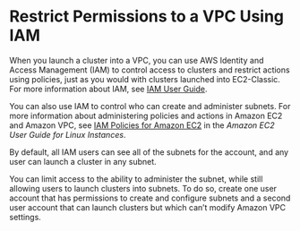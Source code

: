 # Restrict Permissions to a VPC Using IAM<a name="emr-iam-on-vpc"></a>

When you launch a cluster into a VPC, you can use AWS Identity and Access Management \(IAM\) to control access to clusters and restrict actions using policies, just as you would with clusters launched into EC2\-Classic\. For more information about IAM, see [IAM User Guide](http://docs.aws.amazon.com/IAM/latest/UserGuide/)\. 

You can also use IAM to control who can create and administer subnets\. For more information about administering policies and actions in Amazon EC2 and Amazon VPC, see [IAM Policies for Amazon EC2](http://docs.aws.amazon.com/AWSEC2/latest/UserGuide/iam-policies-for-amazon-ec2.html) in the *Amazon EC2 User Guide for Linux Instances*\. 

By default, all IAM users can see all of the subnets for the account, and any user can launch a cluster in any subnet\. 

You can limit access to the ability to administer the subnet, while still allowing users to launch clusters into subnets\. To do so, create one user account that has permissions to create and configure subnets and a second user account that can launch clusters but which can’t modify Amazon VPC settings\. 